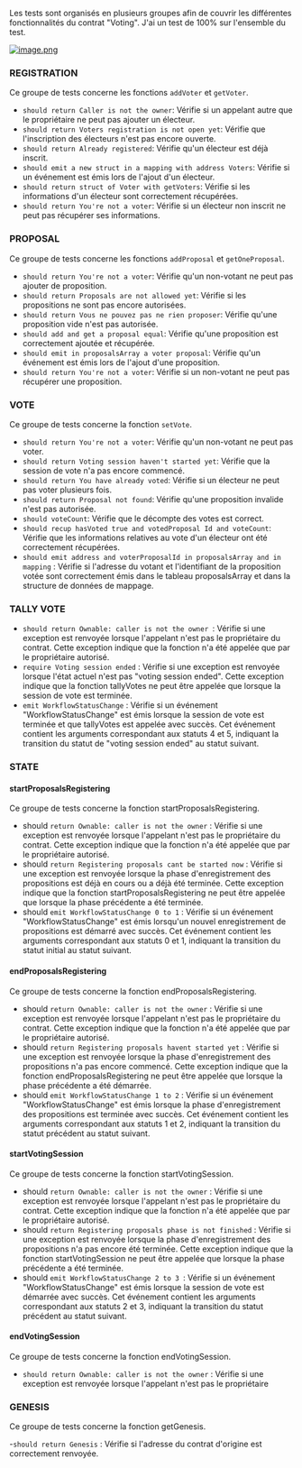 Les tests sont organisés en plusieurs groupes afin de couvrir les différentes fonctionnalités du contrat "Voting".
J'ai un test de 100% sur l'ensemble du test.

[![image.png](https://i.postimg.cc/Vk90PMXH/image.png)](https://postimg.cc/K1z8n1qn)

### REGISTRATION

Ce groupe de tests concerne les fonctions `addVoter` et `getVoter`.

- `should return Caller is not the owner`: Vérifie si un appelant autre que le propriétaire ne peut pas ajouter un électeur.
- `should return Voters registration is not open yet`: Vérifie que l'inscription des électeurs n'est pas encore ouverte.
- `should return Already registered`: Vérifie qu'un électeur est déjà inscrit.
- `should emit a new struct in a mapping with address Voters`: Vérifie si un événement est émis lors de l'ajout d'un électeur.
- `should return struct of Voter with getVoters`: Vérifie si les informations d'un électeur sont correctement récupérées.
- `should return You're not a voter`: Vérifie si un électeur non inscrit ne peut pas récupérer ses informations.

### PROPOSAL

Ce groupe de tests concerne les fonctions `addProposal` et `getOneProposal`.

- `should return You're not a voter`: Vérifie qu'un non-votant ne peut pas ajouter de proposition.
- `should return Proposals are not allowed yet`: Vérifie si les propositions ne sont pas encore autorisées.
- `should return Vous ne pouvez pas ne rien proposer`: Vérifie qu'une proposition vide n'est pas autorisée.
- `should add and get a proposal equal`: Vérifie qu'une proposition est correctement ajoutée et récupérée.
- `should emit in proposalsArray a voter proposal`: Vérifie qu'un événement est émis lors de l'ajout d'une proposition.
- `should return You're not a voter`: Vérifie si un non-votant ne peut pas récupérer une proposition.

### VOTE

Ce groupe de tests concerne la fonction `setVote`.

- `should return You're not a voter`: Vérifie qu'un non-votant ne peut pas voter.
- `should return Voting session haven't started yet`: Vérifie que la session de vote n'a pas encore commencé.
- `should return You have already voted`: Vérifie si un électeur ne peut pas voter plusieurs fois.
- `should return Proposal not found`: Vérifie qu'une proposition invalide n'est pas autorisée.
- `should voteCount`: Vérifie que le décompte des votes est correct.
- `should recup hasVoted true and votedProposal Id and voteCount`: Vérifie que les informations relatives au vote d'un électeur ont été correctement récupérées.
- `should emit address and voterProposalId in proposalsArray and in mapping` : Vérifie si l'adresse du votant et l'identifiant de la proposition votée sont correctement émis dans le tableau proposalsArray et dans la structure de données de mappage.

### TALLY VOTE

- `should return Ownable: caller is not the owner `: Vérifie si une exception est renvoyée lorsque l'appelant n'est pas le propriétaire du contrat. Cette exception indique que la fonction n'a été appelée que par le propriétaire autorisé.
- `require Voting session ended` : Vérifie si une exception est renvoyée lorsque l'état actuel n'est pas "voting session ended". Cette exception indique que la fonction tallyVotes ne peut être appelée que lorsque la session de vote est terminée.
- `emit WorkflowStatusChange` : Vérifie si un événement "WorkflowStatusChange" est émis lorsque la session de vote est terminée et que tallyVotes est appelée avec succès. Cet événement contient les arguments correspondant aux statuts 4 et 5, indiquant la transition du statut de "voting session ended" au statut suivant.

### STATE

#### startProposalsRegistering

Ce groupe de tests concerne la fonction startProposalsRegistering.

- should `return Ownable: caller is not the owner` : Vérifie si une exception est renvoyée lorsque l'appelant n'est pas le propriétaire du contrat. Cette exception indique que la fonction n'a été appelée que par le propriétaire autorisé.
- should `return Registering proposals cant be started now` : Vérifie si une exception est renvoyée lorsque la phase d'enregistrement des propositions est déjà en cours ou a déjà été terminée. Cette exception indique que la fonction startProposalsRegistering ne peut être appelée que lorsque la phase précédente a été terminée.
- should `emit WorkflowStatusChange 0 to 1` : Vérifie si un événement "WorkflowStatusChange" est émis lorsqu'un nouvel enregistrement de propositions est démarré avec succès. Cet événement contient les arguments correspondant aux statuts 0 et 1, indiquant la transition du statut initial au statut suivant.

#### endProposalsRegistering

Ce groupe de tests concerne la fonction endProposalsRegistering.

- should `return Ownable: caller is not the owner` : Vérifie si une exception est renvoyée lorsque l'appelant n'est pas le propriétaire du contrat. Cette exception indique que la fonction n'a été appelée que par le propriétaire autorisé.
- should `return Registering proposals havent started yet` : Vérifie si une exception est renvoyée lorsque la phase d'enregistrement des propositions n'a pas encore commencé. Cette exception indique que la fonction endProposalsRegistering ne peut être appelée que lorsque la phase précédente a été démarrée.
- should `emit WorkflowStatusChange 1 to 2` : Vérifie si un événement "WorkflowStatusChange" est émis lorsque la phase d'enregistrement des propositions est terminée avec succès. Cet événement contient les arguments correspondant aux statuts 1 et 2, indiquant la transition du statut précédent au statut suivant.

#### startVotingSession

Ce groupe de tests concerne la fonction startVotingSession.

- should `return Ownable: caller is not the owner` : Vérifie si une exception est renvoyée lorsque l'appelant n'est pas le propriétaire du contrat. Cette exception indique que la fonction n'a été appelée que par le propriétaire autorisé.
- should `return Registering proposals phase is not finished` : Vérifie si une exception est renvoyée lorsque la phase d'enregistrement des propositions n'a pas encore été terminée. Cette exception indique que la fonction startVotingSession ne peut être appelée que lorsque la phase précédente a été terminée.
- should `emit WorkflowStatusChange 2 to 3 `: Vérifie si un événement "WorkflowStatusChange" est émis lorsque la session de vote est démarrée avec succès. Cet événement contient les arguments correspondant aux statuts 2 et 3, indiquant la transition du statut précédent au statut suivant.

#### endVotingSession

Ce groupe de tests concerne la fonction endVotingSession.

- `should return Ownable: caller is not the owner` : Vérifie si une exception est renvoyée lorsque l'appelant n'est pas le propriétaire

### GENESIS

Ce groupe de tests concerne la fonction getGenesis.

-`should return Genesis` : Vérifie si l'adresse du contrat d'origine est correctement renvoyée.
